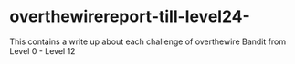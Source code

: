 # overthewirereport-till-level24-
This contains a write up about each challenge of overthewire Bandit from Level 0 - Level 12 
